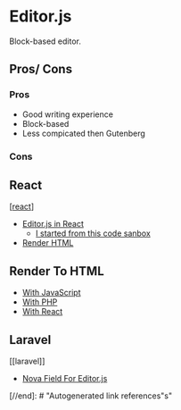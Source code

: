 # Editor.js

Block-based editor.

## Pros/ Cons

### Pros

- Good writing experience
- Block-based
- Less compicated then Gutenberg

### Cons

## React

[[react]]

- [Editor.js in React](https://github.com/natterstefan/react-editor-js/)
  - [I started from this code sanbox](https://codesandbox.io/s/react-editor-js-example-m9e49?file=/src/index.js:0-801)
- [Render HTML](https://github.com/BomdiZane/EditorJS-React-Renderer)

## Render To HTML

- [With JavaScript](https://github.com/pavittarx/editorjs-html)
- [With PHP](https://github.com/editor-js/editorjs-php)
- [With React](https://github.com/BomdiZane/EditorJS-React-Renderer)

## Laravel

[[laravel]]

- [Nova Field For Editor.js](https://github.com/advoor/nova-editor-js)

[//begin]: # "Autogenerated link references for markdown compatibility"
[react]: react "React"
[//end]: # "Autogenerated link references"s"
